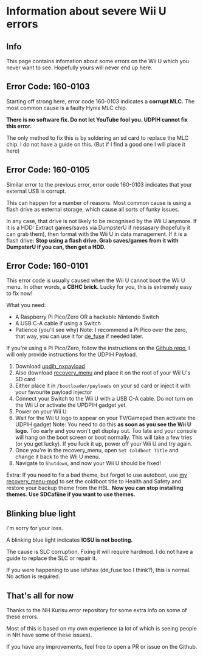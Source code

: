 # Information about severe Wii U errors

## Info

This page contains infomation about some errors on the Wii U which you never want to see. Hopefully yours will never end up here.

## Error Code: 160-0103

Starting off strong here, error code 160-0103 indicates a **corrupt MLC.**
The most common cause is a faulty Hynix MLC chip.

**There is no software fix. Do not let YouTube fool you. UDPIH cannot fix this error.**

The only method to fix this is by soldering an sd card to replace the MLC chip. I do not have a guide on this. (But if I find a good one I will place it here)

## Error Code: 160-0105

Similar error to the previous error, error code 160-0103 indicates that your external USB is corrupt.

This can happen for a number of reasons. Most common cause is using a flash drive as external storage, which cause all sorts of funky issues.

In any case, that drive is not likely to be recognised by the Wii U anymore.
If it is a HDD: Extract games/saves via DumpsterU if nessasary (hopefully it can grab them), then format with the Wii U in data management.
If it is a flash drive: **Stop using a flash drive. Grab saves/games from it with DumpsterU if you can, then get a HDD.**

## Error Code: 160-0101

This error code is usually caused when the Wii U cannot boot the Wii U menu. In other words, a **CBHC brick.**
Lucky for you, this is extremely easy to fix now!

What you need:
- A Raspberry Pi Pico/Zero OR a hackable Nintendo Switch
- A USB C-A cable if using a Switch
- Patience (you'll see why)
Note: I recommend a Pi Pico over the zero, that way, you can use it for [de_fuse](https://lazr1026.github.io/unbrick/#/) if needed later.

If you're using a Pi Pico/Zero, follow the instructions on the [Github repo](https://github.com/GaryOderNichts/udpih#instructions), I will only provide instructions for the UDPIH Payload.

1. Download [updih_nxpayload](https://github.com/GaryOderNichts/udpih_nxpayload/releases/latest)
2. Also download [recovery_menu](https://github.com/GaryOderNichts/recovery_menu/releases/latest) and place it on the root of your Wii U's SD card
3. Either place it in `/bootloader/payloads` on your sd card or inject it with your favourite payload injector
4. Connect your Switch to the Wii U with a USB C-A cable. Do not turn on the Wii U or activate the UPDPIH gadget yet.
5. Power on your Wii U
6. Wait for the Wii U logo to appear on your TV/Gamepad then activate the UDPIH gadget
Note: You need to do this **as soon as you see the Wii U logo.** Too early and you won't get display out. Too late and your console will hang on the boot screen or boot normally. This will take a few tries (or you get lucky). If you fuck it up, power off your Wii U and try again.
7. Once you're in the recovery_menu, open `Set Coldboot Title` and change it back to the Wii U menu.
8. Navigate to `Shutdown`, and now your Wii U should be fixed!

Extra: If you need to fix a bad theme, but forgot to use autoboot, use [my recovery_menu-mod](https://github.com/DardelHMB/recovery_menu-mod/releases/download/1.2/recovery_menu) to set the coldboot title to Health and Safety and restore your backup theme from the HBL. **Now you can stop installing themes. Use SDCafiine if you want to use themes.**

## Blinking blue light

I'm sorry for your loss.

A blinking blue light indicates **IOSU is not booting.**

The cause is SLC corruption. Fixing it will require hardmod. I do not have a guide to replace the SLC or repair it.

If you were happening to use isfshax (de_fuse too I think?), this is normal. No action is required.


## That's all for now
Thanks to the NH Kurisu error repository for some extra info on some of these errors.

Most of this is based on my own experience (a lot of which is seeing people in NH have some of these issues).

If you have any improvements, feel free to open a PR or issue on the Github.

